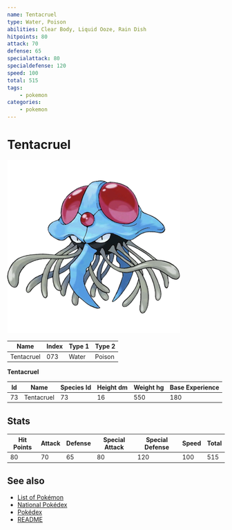 ```yaml
---
name: Tentacruel
type: Water, Poison
abilities: Clear Body, Liquid Ooze, Rain Dish
hitpoints: 80
attack: 70
defense: 65
specialattack: 80
specialdefense: 120
speed: 100
total: 515
tags:
    - pokemon
categories:
    - pokemon
---
```


# Tentacruel


![Tentacruel](images/073.png)

| **Name** | **Index** | **Type 1** | **Type 2** |
|----|----|----|----|
| Tentacruel | 073 | Water | Poison  |

**Tentacruel** 




| **Id** | **Name** | **Species Id** | **Height dm** | **Weight hg** | **Base Experience** |
|--------|----------|----------------|------------|------------|---------------------|
| 73 | Tentacruel | 73 | 16 | 550 | 180 |



## Stats

| **Hit Points** | **Attack** | **Defense** | **Special Attack** | **Special Defense** | **Speed** | **Total** |
|----------------|------------|-------------|--------------------|---------------------|-----------|-----------|
| 80 | 70 | 65 | 80 | 120 | 100 | 515 |

## See also

- [List of Pokémon](../pokemon.md)
- [National Pokédex](../national_pokedex.md)
- [Pokédex](../pokedex.md)
- [README](../README.md)
